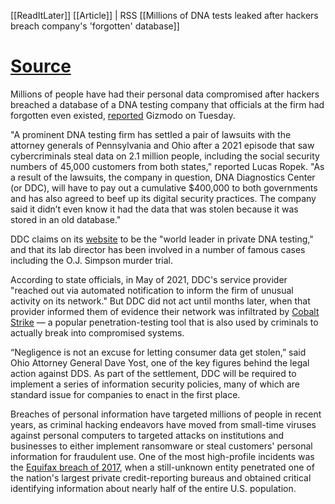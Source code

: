 [[ReadItLater]] [[Article]] | RSS [[Millions of DNA tests leaked after hackers breach company's 'forgotten' database]]

# [Source](https://www.rawstory.com/millions-of-dna-tests-leaked-after-hackers-breach-company-s-forgotten-database/)

Millions of people have had their personal data compromised after hackers breached a database of a DNA testing company that officials at the firm had forgotten even existed, [reported](https://gizmodo.com/dna-testing-diagnostics-center-leaked-data-forgot-1850140233) Gizmodo on Tuesday.

"A prominent DNA testing firm has settled a pair of lawsuits with the attorney generals of Pennsylvania and Ohio after a 2021 episode that saw cybercriminals steal data on 2.1 million people, including the social security numbers of 45,000 customers from both states," reported Lucas Ropek. "As a result of the lawsuits, the company in question, DNA Diagnostics Center (or DDC), will have to pay out a cumulative $400,000 to both governments and has also agreed to beef up its digital security practices. The company said it didn’t even know it had the data that was stolen because it was stored in an old database."

DDC claims on its [website](https://dnacenter.com/) to be the "world leader in private DNA testing," and that its lab director has been involved in a number of famous cases including the O.J. Simpson murder trial.

According to state officials, in May of 2021, DDC's service provider "reached out via automated notification to inform the firm of unusual activity on its network." But DDC did not act until months later, when that provider informed them of evidence their network was infiltrated by [Cobalt Strike](https://www.malwarebytes.com/blog/news/2021/06/cobalt-strike-a-penetration-testing-tool-popular-among-criminals) — a popular penetration-testing tool that is also used by criminals to actually break into compromised systems. 

“Negligence is not an excuse for letting consumer data get stolen,” said Ohio Attorney General Dave Yost, one of the key figures behind the legal action against DDS. As part of the settlement, DDC will be required to implement a series of information security policies, many of which are standard issue for companies to enact in the first place.

Breaches of personal information have targeted millions of people in recent years, as criminal hacking endeavors have moved from small-time viruses against personal computers to targeted attacks on institutions and businesses to either implement ransomware or steal customers' personal information for fraudulent use. One of the most high-profile incidents was the [Equifax breach of 2017](https://www.rawstory.com/2017/09/treasury-secretary-mnuchin-calls-equifax-breach-unfortunate-cnbc/), when a still-unknown entity penetrated one of the nation's largest private credit-reporting bureaus and obtained critical identifying information about nearly half of the entire U.S. population.